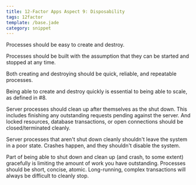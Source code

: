 ```yaml
---
title: 12-Factor Apps Aspect 9: Disposability
tags: 12factor
template: /base.jade
category: snippet
---
```


Processes should be easy to create and destroy.

Processes should be built with the assumption that they can be started and stopped at any time.

Both creating and destroying should be quick, reliable, and repeatable processes.

Being able to create and destroy quickly is essential to being able to scale, as defined in #8.

Server processes should clean up after themselves as the shut down. This includes finishing any outstanding requests pending against the server. And locked resources, database transactions, or open connections should be closed/terminated cleanly.

Server processes that aren't shut down cleanly shouldn't leave the system in a poor state. Crashes happen, and they shouldn't disable the system.

Part of being able to shut down and clean up (and crash, to some extent) gracefully is limiting the amount of work you have outstanding. Processes should be short, concise, atomic. Long-running, complex transactions will always be difficult to cleanly stop.


